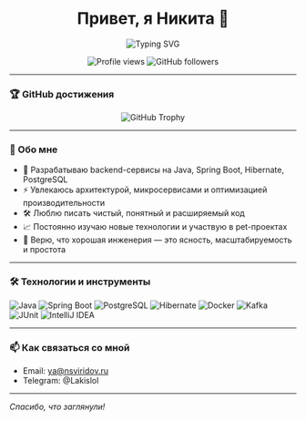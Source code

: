 <h1 align="center">Привет, я Никита 👋</h1>

<p align="center">
  <img src="https://readme-typing-svg.herokuapp.com?font=Fira+Code&size=22&pause=1000&color=00B97E&center=true&vCenter=true&width=435&lines=Java+Developer;Spring+Boot+%7C+PostgreSQL+%7C+Kafka+%7C+Docker;Люблю+чистую+архитектуру+и+ясный+код" alt="Typing SVG" />
</p>

<p align="center">
  <img src="https://komarev.com/ghpvc/?username=sviridovnikita&style=flat-square&color=brightgreen" alt="Profile views" />
  <img src="https://img.shields.io/github/followers/sviridovnikita?label=Подписчики&style=flat-square" alt="GitHub followers" />
</p>

---

### 🏆 GitHub достижения

<p align="center">
  <img src="https://github-profile-trophy.vercel.app/?username=sviridovnikita&theme=gruvbox&row=1&column=6" alt="GitHub Trophy" />
</p>

---

### 🚀 Обо мне

- 💼 Разрабатываю backend-сервисы на Java, Spring Boot, Hibernate, PostgreSQL  
- ⚡ Увлекаюсь архитектурой, микросервисами и оптимизацией производительности  
- 🛠 Люблю писать чистый, понятный и расширяемый код  
- 📈 Постоянно изучаю новые технологии и участвую в pet-проектах  
- 🧠 Верю, что хорошая инженерия — это ясность, масштабируемость и простота  

---

### 🛠️ Технологии и инструменты

![Java](https://img.shields.io/badge/Java-ED8B00?style=for-the-badge&logo=openjdk&logoColor=white)
![Spring Boot](https://img.shields.io/badge/Spring_Boot-6DB33F?style=for-the-badge&logo=spring-boot&logoColor=white)
![PostgreSQL](https://img.shields.io/badge/PostgreSQL-316192?style=for-the-badge&logo=postgresql&logoColor=white)
![Hibernate](https://img.shields.io/badge/Hibernate-59666C?style=for-the-badge&logo=hibernate&logoColor=white)
![Docker](https://img.shields.io/badge/Docker-2496ED?style=for-the-badge&logo=docker&logoColor=white)
![Kafka](https://img.shields.io/badge/Apache_Kafka-231F20?style=for-the-badge&logo=apache-kafka&logoColor=white)
![JUnit](https://img.shields.io/badge/JUnit-25A162?style=for-the-badge&logo=junit5&logoColor=white)
![IntelliJ IDEA](https://img.shields.io/badge/IntelliJ_IDEA-000000?style=for-the-badge&logo=intellijidea&logoColor=white)

---

### 📫 Как связаться со мной

- Email: ya@nsviridov.ru 
- Telegram: @Lakislol  

---

_Спасибо, что заглянули!_
